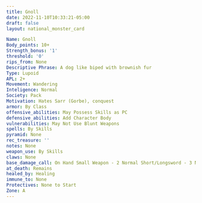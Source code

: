 ```yaml
---
title: Gnoll
date: 2022-11-10T10:33:21-05:00
draft: false
layout: national_monster_card

Name: Gnoll
Body_points: 10+
Strength_bonus: '1'
threshold: '0'
rips_from: None
Descriptive Phrase: A dog like biped with brownish fur
Type: Lupoid
APL: 2+
Movement: Wandering
Inteligence: Normal
Society: Pack
Motivation: Hates Sarr (Gorbe), conquest
armor: By Class
offensive_abilities: May Possess Skills as PC
defensive_abilities: Add Character Body
vulnerabilities: May Not Use Blunt Weapons
spells: By Skills
pyramid: None
rec_treasure: ''
notes: None
weapon_use: By Skills
claws: None
base_damage_call: On Hand Small Weapon - 2 Normal Short/Longsword - 3 Normal Two Handed - 5 Normal
at_death: Remains
healed_by: Healing
immune_to: None
Protectives: None to Start
Zone: A
---
```


